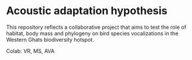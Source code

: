 # Acoustic adaptation hypothesis

This repository reflects a collaborative project that aims to test the role of habitat, body mass and phylogeny on bird species vocalizations in the Western Ghats biodiversity hotspot. 

Colab: VR, MS, AVA
